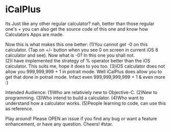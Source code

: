 # iCalPlus
Its Just like any other regular calculator? nah, better than those regular one's + you can also get the source    code of this one and know how Calculators Apps are made.

Now this is what makes this one better: 
(1)You cannot get -0 on this calculator. (Tap on +/- button when you see 0 on screen in current iOS 8 calculator    and see). Now what is -0? In this one you shall not.  
(2)I have implemented the strategy of % operator better than the iOS calculator. This suits me, hope it does to you too. 
(3)iOS calculator does not allow you 999,999,999 + 1 in potrait mode. Well iCalPlus does allow you to get that done in potrait mode. Infact even 999,999,999,999 + 1 & even more :) 

Intended Audience: 
(1)Who are relativiely new to Objective-C.
(2)New to programming.
(3)Who intend to build a calculator.
(4)Who want to understand how a calculator works. 
(5)People learning to code, can use this as reference. 

Play around! Please OPEN an issue if you find any bug or want a feature enhancement, or have any question. Cheers! #star.
